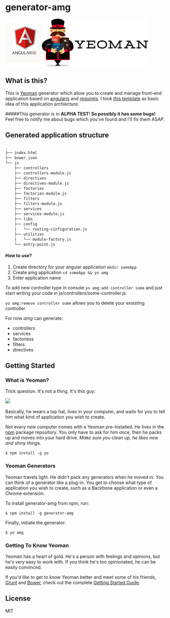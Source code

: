 # generator-amg 
![logo](https://raw.githubusercontent.com/AndrewKovalenko/generator-amg/master/logo.jpg)

## What is this?

This is [Yeoman](http://yeoman.io) generator which allow you to create and manage front-end application based on [angularjs](https://angularjs.org/) and [requirejs](http://requirejs.org/). I took [this template](https://github.com/AndrewKovalenko/AngularJs-Application-Template) as basic idea of this application archiecture.

#####This generator is in **ALPHA TEST**! 
**So possibly it has some bugs!** Feel free to notify me about bugs which you've found and I'll fix them ASAP.

## Generated application structure
```
.
├── index.html
├── bower.json
└── js
    ├── controllers
    ├── controllers-module.js
    ├── directives
    ├── directives-module.js
    ├── factories
    ├── factories-module.js
    ├── filters
    ├── filters-module.js
    ├── services
    ├── services-module.js
    ├── libs
    ├── config
    |   └── routing-cinfiguration.js
    ├── utilities
    |   └── module-factory.js
    └── entry-point.js
```
#### How to use?

1. Create directory for your angular application `mkdir someApp`
2. Create amg application `cd someApp && yo amg`
3. Enter application name

To add new controller type in console `yo amg:add controller some`
and just start writing your code in js/controllers/some-controller.js

`yo amg:remove controller some` allows you to delete your exsisting controller.

For now *amg* can generate:
* controllers
* services
* factoriess
* filters
* directives


## Getting Started

### What is Yeoman?

Trick question. It's not a thing. It's this guy:

![](http://i.imgur.com/JHaAlBJ.png)

Basically, he wears a top hat, lives in your computer, and waits for you to tell him what kind of application you wish to create.

Not every new computer comes with a Yeoman pre-installed. He lives in the [npm](https://npmjs.org) package repository. You only have to ask for him once, then he packs up and moves into your hard drive. *Make sure you clean up, he likes new and shiny things.*

```
$ npm install -g yo
```

### Yeoman Generators

Yeoman travels light. He didn't pack any generators when he moved in. You can think of a generator like a plug-in. You get to choose what type of application you wish to create, such as a Backbone application or even a Chrome extension.

To install generator-amg from npm, run:

```
$ npm install -g generator-amg
```

Finally, initiate the generator:

```
$ yo amg
```

### Getting To Know Yeoman

Yeoman has a heart of gold. He's a person with feelings and opinions, but he's very easy to work with. If you think he's too opinionated, he can be easily convinced.

If you'd like to get to know Yeoman better and meet some of his friends, [Grunt](http://gruntjs.com) and [Bower](http://bower.io), check out the complete [Getting Started Guide](https://github.com/yeoman/yeoman/wiki/Getting-Started).


## License

MIT
